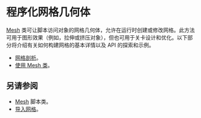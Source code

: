 # 程序化网格几何体


[Mesh](../ScriptReference/Mesh.html) 类可让脚本访问对象的网格几何体，允许在运行时创建或修改网格。此方法可用于图形效果（例如，拉伸或挤压对象），但也可用于关卡设计和优化。以下部分将介绍有关如何构建网格的基本详情以及 API 的探索和示例。

* [网格剖析](AnatomyofaMesh.html)。
* [使用 Mesh 类](UsingtheMeshClass.html)。


## 另请参阅

* [Mesh](../ScriptReference/Mesh.html) 脚本类。
* [导入网格](class-FBXImporter.html)。
